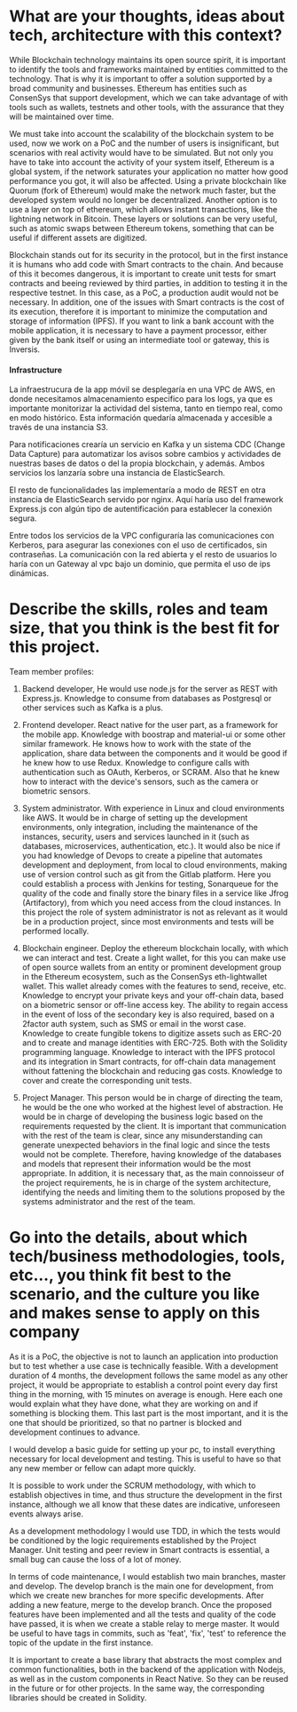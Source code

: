 # What are your thoughts, ideas about tech, architecture with this context?
 
While Blockchain technology maintains its open source spirit, it is important to identify the tools and frameworks maintained by entities committed to the technology. That is why it is important to offer a solution supported by a broad community and businesses. Ethereum has entities such as ConsenSys that support development, which we can take advantage of with tools such as wallets, testnets and other tools, with the assurance that they will be maintained over time.

We must take into account the scalability of the blockchain system to be used, now we work on a PoC and the number of users is insignificant, but scenarios with real activity would have to be simulated. But not only you have to take into account the activity of your system itself, Ethereum is a global system, if the network saturates your application no matter how good performance you got, it will also be affected.
Using a private blockchain like Quorum (fork of Ethereum) would make the network much faster, but the developed system would no longer be decentralized.
Another option is to use a layer on top of ethereum, which allows instant transactions, like the lightning network in Bitcoin.
These layers or solutions can be very useful, such as atomic swaps between Ethereum tokens, something that can be useful if different assets are digitized.

Blockchain stands out for its security in the protocol, but in the first instance it is humans who add code with Smart contracts to the chain. And because of this it becomes dangerous, it is important to create unit tests for smart contracts and beeing reviewed by third parties, in addition to testing it in the respective testnet. In this case, as a PoC, a production audit would not be necessary.
In addition, one of the issues with Smart contracts is the cost of its execution, therefore it is important to minimize the computation and storage of information (IPFS).
If you want to link a bank account with the mobile application, it is necessary to have a payment processor, either given by the bank itself or using an intermediate tool or gateway, this is Inversis.

#### Infrastructure
La infraestrucura de la app móvil se desplegaría en una VPC de AWS, en donde necesitamos almacenamiento especifico para los logs, ya que es importante monitorizar la actividad del sistema, tanto en tiempo real, como en modo histórico.
Esta información quedaría almacenada y accesible a través de una instancia S3.

Para notificaciones crearía un servicio en Kafka y un sistema CDC (Change Data Capture) para automatizar los avisos sobre cambios y actividades de nuestras bases de datos o del la propia blockchain, y además. Ambos servicios los lanzaría sobre una instancia de ElasticSearch.

El resto de funcionalidades las implementaría a modo de REST en otra instancia de ElasticSearch servido por nginx. Aquí haría uso del framework Express.js con algún tipo de autentificación para establecer la conexión segura.

Entre todos los servicios de la VPC configuraría las comunicaciones con Kerberos, para asegurar las conexiones con el uso de certificados, sin contraseñas. 
La comunicación con la red abierta y el resto de usuarios lo haría con un Gateway al vpc bajo un dominio, que permita el uso de ips dinámicas.

# Describe the skills, roles and team size, that you think is the best fit for this project.

Team member profiles:
1. Backend developer, He would use node.js for the server as REST with Express.js. Knowledge to consume from databases as Postgresql or other services such as Kafka is a plus.
2. Frontend developer.
React native for the user part, as a framework for the mobile app. Knowledge with boostrap and material-ui or some other similar framework.
He knows how to work with the state of the application, share data between the components and it would be good if he knew how to use Redux.
Knowledge to configure calls with authentication such as OAuth, Kerberos, or SCRAM.
Also that he knew how to interact with the device's sensors, such as the camera or biometric sensors.

3. System administrator. With experience in Linux and cloud environments like AWS. It would be in charge of setting up the development environments, only integration, including the maintenance of the instances, security, users and services launched in it (such as databases, microservices, authentication, etc.).
It would also be nice if you had knowledge of Devops to create a pipeline that automates development and deployment, from local to cloud environments, making use of version control such as git from the Gitlab platform.
Here you could establish a process with Jenkins for testing, Sonarqueue for the quality of the code and finally store the binary files in a service like Jfrog (Artifactory), from which you need access from the cloud instances.
In this project the role of system administrator is not as relevant as it would be in a production project, since most environments and tests will be performed locally.
1. Blockchain engineer.
Deploy the ethereum blockchain locally, with which we can interact and test.
Create a light wallet, for this you can make use of open source wallets from an entity or prominent development group in the Ethereum ecosystem, such as the ConsenSys eth-lightwallet wallet. This wallet already comes with the features to send, receive, etc.
Knowledge to encrypt your private keys and your off-chain data, based on a biometric sensor or off-line access key. The ability to regain access in the event of loss of the secondary key is also required, based on a 2factor auth system, such as SMS or email in the worst case.
Knowledge to create fungible tokens to digitize assets such as ERC-20 and to create and manage identities with ERC-725. Both with the Solidity programming language.
Knowledge to interact with the IPFS protocol and its integration in Smart contracts, for off-chain data management without fattening the blockchain and reducing gas costs.
Knowledge to cover and create the corresponding unit tests.
1. Project Manager.
This person would be in charge of directing the team, he would be the one who worked at the highest level of abstraction. He would be in charge of developing the business logic based on the requirements requested by the client. It is important that communication with the rest of the team is clear, since any misunderstanding can generate unexpected behaviors in the final logic and since the tests would not be complete.
Therefore, having knowledge of the databases and models that represent their information would be the most appropriate.
In addition, it is necessary that, as the main connoisseur of the project requirements, he is in charge of the system architecture, identifying the needs and limiting them to the solutions proposed by the systems administrator and the rest of the team.

# Go into the details, about which tech/business methodologies, tools, etc..., you think fit best to the scenario, and the culture you like and makes sense to apply on this company
 
As it is a PoC, the objective is not to launch an application into production but to test whether a use case is technically feasible. With a development duration of 4 months, the development follows the same model as any other project, it would be appropriate to establish a control point every day first thing in the morning, with 15 minutes on average is enough. Here each one would explain what they have done, what they are working on and if something is blocking them. This last part is the most important, and it is the one that should be prioritized, so that no partner is blocked and development continues to advance.

I would develop a basic guide for setting up your pc, to install everything necessary for local development and testing.
This is useful to have so that any new member or fellow can adapt more quickly.

It is possible to work under the SCRUM methodology, with which to establish objectives in time, and thus structure the development in the first instance, although we all know that these dates are indicative, unforeseen events always arise.

As a development methodology I would use TDD, in which the tests would be conditioned by the logic requirements established by the Project Manager.
Unit testing and peer review in Smart contracts is essential, a small bug can cause the loss of a lot of money.

In terms of code maintenance, I would establish two main branches, master and develop. The develop branch is the main one for development, from which we create new branches for more specific developments. After adding a new feature, merge to the develop branch. Once the proposed features have been implemented and all the tests and quality of the code have passed, it is when we create a stable relay to merge master.
It would be useful to have tags in commits, such as 'feat', 'fix', 'test' to reference the topic of the update in the first instance.

It is important to create a base library that abstracts the most complex and common functionalities, both in the backend of the application with Nodejs, as well as in the custom components in React Native. So they can be reused in the future or for other projects.
In the same way, the corresponding libraries should be created in Solidity.

